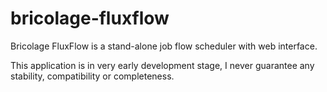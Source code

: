 # bricolage-fluxflow
Bricolage FluxFlow is a stand-alone job flow scheduler with web interface.

This application is in very early development stage, I never guarantee any stability, compatibility or completeness.
